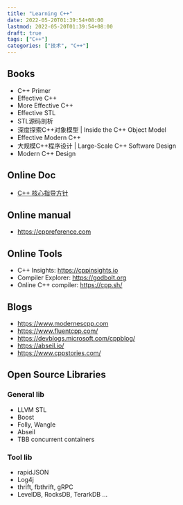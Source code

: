 ```yaml
---
title: "Learning C++"
date: 2022-05-20T01:39:54+08:00
lastmod: 2022-05-20T01:39:54+08:00
draft: true
tags: ["C++"]
categories: ["技术", "C++"]
---
```


## Books
* C++ Primer
* Effective C++
* More Effective C++
* Effective STL
* STL源码剖析
* 深度探索C++对象模型 | Inside the C++ Object Model
* Effective Modern C++
* 大规模C++程序设计 | Large-Scale C++ Software Design 
* Modern C++ Design


## Online Doc
* [C++ 核心指导方针](https://github.com/lynnboy/CppCoreGuidelines-zh-CN/blob/master/CppCoreGuidelines-zh-CN.md#SScp-coro)


## Online manual
* https://cppreference.com


## Online Tools
* C++ Insights: https://cppinsights.io
* Compiler Explorer: https://godbolt.org
* Online C++ compiler: https://cpp.sh/

## Blogs
* https://www.modernescpp.com
* https://www.fluentcpp.com/
* https://devblogs.microsoft.com/cppblog/
* https://abseil.io/
* https://www.cppstories.com/


## Open Source Libraries
### General lib
* LLVM STL
* Boost
* Folly, Wangle
* Abseil
* TBB concurrent containers
### Tool lib
* rapidJSON
* Log4j
* thrift, fbthrift, gRPC
* LevelDB, RocksDB, TerarkDB
...

